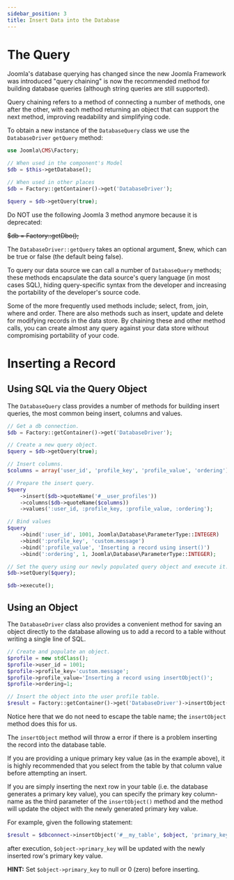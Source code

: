 ```yaml
---
sidebar_position: 3
title: Insert Data into the Database
---
```


# The Query
Joomla's database querying has changed since the new Joomla Framework was introduced "query chaining" is now the recommended method for building database queries (although string queries are still supported).

Query chaining refers to a method of connecting a number of methods, one after the other, with each method returning an object that can support the next method, improving readability and simplifying code.

To obtain a new instance of the ``DatabaseQuery`` class we use the ``DatabaseDriver`` ``getQuery`` method:
```php
use Joomla\CMS\Factory;

// When used in the component's Model
$db = $this->getDatabase();

// When used in other places
$db = Factory::getContainer()->get('DatabaseDriver');

$query = $db->getQuery(true);
```
Do NOT use the following Joomla 3 method anymore because it is deprecated:

~~$db = Factory::getDbo();~~

The ``DatabaseDriver::getQuery`` takes an optional argument, $new, which can be true or false (the default being false).

To query our data source we can call a number of ``DatabaseQuery`` methods; these methods encapsulate the data source's query language (in most cases SQL), hiding query-specific syntax from the developer and increasing the portability of the developer's source code.

Some of the more frequently used methods include; select, from, join, where and order. There are also methods such as insert, update and delete for modifying records in the data store. By chaining these and other method calls, you can create almost any query against your data store without compromising portability of your code.

# Inserting a Record

## Using SQL via the Query Object
The ``DatabaseQuery`` class provides a number of methods for building insert queries, the most common being insert, columns and values.

```php
// Get a db connection.
$db = Factory::getContainer()->get('DatabaseDriver');

// Create a new query object.
$query = $db->getQuery(true);

// Insert columns.
$columns = array('user_id', 'profile_key', 'profile_value', 'ordering');

// Prepare the insert query.
$query
    ->insert($db->quoteName('#__user_profiles'))
    ->columns($db->quoteName($columns))
    ->values(':user_id, :profile_key, :profile_value, :ordering');

// Bind values
$query
    ->bind(':user_id', 1001, Joomla\Database\ParameterType::INTEGER)
    ->bind(':profile_key', 'custom.message')
    ->bind(':profile_value', 'Inserting a record using insert()')
    ->bind(':ordering', 1, Joomla\Database\ParameterType::INTEGER);

// Set the query using our newly populated query object and execute it.
$db->setQuery($query);

$db->execute();
```
## Using an Object
The ``DatabaseDriver`` class also provides a convenient method for saving an object directly to the database allowing us to add a record to a table without writing a single line of SQL.
```php
// Create and populate an object.
$profile = new stdClass();
$profile->user_id = 1001;
$profile->profile_key='custom.message';
$profile->profile_value='Inserting a record using insertObject()';
$profile->ordering=1;

// Insert the object into the user profile table.
$result = Factory::getContainer()->get('DatabaseDriver')->insertObject('#__user_profiles', $profile);
```
Notice here that we do not need to escape the table name; the ``insertObject`` method does this for us.

The ``insertObject`` method will throw a error if there is a problem inserting the record into the database table.

If you are providing a unique primary key value (as in the example above), it is highly recommended that you select from the table by that column value before attempting an insert.

If you are simply inserting the next row in your table (i.e. the database generates a primary key value), you can specify the primary key column-name as the third parameter of the ``insertObject()`` method and the method will update the object with the newly generated primary key value.

For example, given the following statement:
```php
$result = $dbconnect->insertObject('#__my_table', $object, 'primary_key');
```
after execution, ```$object->primary_key``` will be updated with the newly inserted row's primary key value.

**HINT:** 
Set ``$object->primary_key`` to null or 0 (zero) before inserting.
